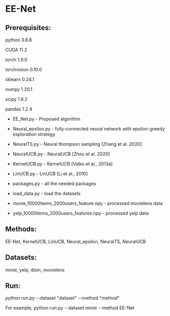 
# EE-Net

## Prerequisites: 

python 3.8.8

CUDA 11.2

torch 1.9.0

torchvision 0.10.0

sklearn 0.24.1

numpy 1.20.1

scipy 1.6.2

pandas 1.2.4




* EE_Net.py  -  Proposed algorithm 
* Neural_epsilon.py - fully-connected neural network with epsilon-greedy exploration strategy
* NeuralTS.py - Neural thompson sampling  [Zhang et al. 2020]
* NeuralUCB.py - NeuralUCB [Zhou et al. 2020]
* KernelUCB.py - KernelUCB [Valko et al., 2013a]
* LinUCB.py - LinUCB [Li et al., 2010]

* packages.py - all the needed packages
* load_data.py - load the datasets
* movie_10000items_2000users_feature.npy - processed movielens data
* yelp_10000items_2000users_features.npy - processed yelp data

## Methods:
EE-Net, KernelUCB, LinUCB, Neural_epsilon, NeuralTS, NeuralUCB 


## Datasets:
mnist, yelp, disin, movielens


## Run:
python run.py --dataset "dataset" --method "method"

For example, python run.py --dataset mnist --method EE-Net   
